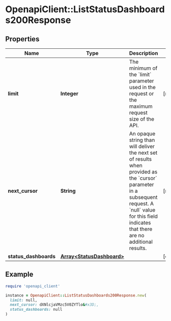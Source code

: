 # OpenapiClient::ListStatusDashboards200Response

## Properties

| Name | Type | Description | Notes |
| ---- | ---- | ----------- | ----- |
| **limit** | **Integer** | The minimum of the &#x60;limit&#x60; parameter used in the request or the maximum request size of the API. | [readonly] |
| **next_cursor** | **String** | An opaque string than will deliver the next set of results when provided as the &#x60;cursor&#x60; parameter in a subsequent request.  A &#x60;null&#x60; value for this field indicates that there are no additional results.  | [readonly] |
| **status_dashboards** | [**Array&lt;StatusDashboard&gt;**](StatusDashboard.md) |  | [optional] |

## Example

```ruby
require 'openapi_client'

instance = OpenapiClient::ListStatusDashboards200Response.new(
  limit: null,
  next_cursor: dXNlcjaVMzc5V0ZYTlo&#x3D;,
  status_dashboards: null
)
```

